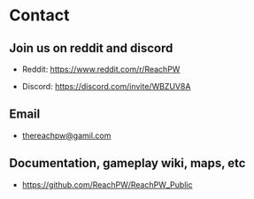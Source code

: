 # Contact

## Join us on reddit and discord

* Reddit: https://www.reddit.com/r/ReachPW

* Discord: https://discord.com/invite/WBZUV8A

## Email

* thereachpw@gamil.com

## Documentation, gameplay wiki, maps, etc

* https://github.com/ReachPW/ReachPW_Public
